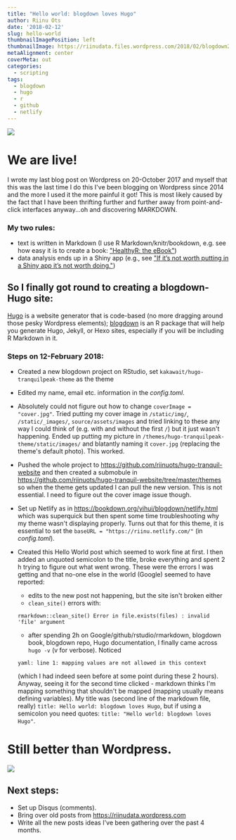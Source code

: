 ```yaml
---
title: "Hello world: blogdown loves Hugo"
author: Riinu Ots
date: '2018-02-12'
slug: hello-world
thumbnailImagePosition: left
thumbnailImage: https://riinudata.files.wordpress.com/2018/02/blogdown2.png
metaAlignment: center
coverMeta: out
categories:
  - scripting
tags:
  - blogdown
  - hugo
  - r
  - github
  - netlify
---
```



![](https://riinudata.files.wordpress.com/2018/02/blogdown_hugo.png?w=736)

# We are live!

I wrote my last blog post on Wordpress on 20-October 2017 and myself that this was the last time I do this I've been blogging on Wordpress since 2014 and the more I used it the more painful it got! This is most likely caused by the fact that I have been thrifting further and further away from point-and-click interfaces anyway...oh and discovering MARKDOWN.


### My two rules:

* text is written in Markdown (I use R Markdown/knitr/bookdown, e.g. see how easy it is to create a book: ["HealthyR: the eBook"](https://surgicalinformatics.github.io/healthyr_book/))
* data analysis ends up in a Shiny app (e.g., see ["If it’s not worth putting in a Shiny app it’s not worth doing."](https://riinu.me/2017/10/20/your-first-shiny-app/))


## So I finally got round to creating a blogdown-Hugo site:


[Hugo](https://gohugo.io/) is a website generator that is code-based (no more dragging around those pesky Wordpress elements); [blogdown](https://bookdown.org/yihui/blogdown/) is an R package that will help you generate Hugo, Jekyll, or Hexo sites, especially if you will be including R Markdown in it.

### Steps on 12-February 2018: 

* Created a new blogdown project on RStudio, set `kakawait/hugo-tranquilpeak-theme` as the theme
* Edited my name, email etc. information in the *config.toml*.
* Absolutely could not figure out how to change `coverImage = "cover.jpg"`. Tried putting my cover image in `/static/img/`, `/static/_images/`, `source/assets/images` and tried linking to these any way I could think of (e.g. with and without the first `/`) but it just wasn't happening. Ended up putting my picture in `/themes/hugo-tranquilpeak-theme/static/images/` and blatantly naming it `cover.jpg` (replacing the theme's default photo). This worked.
* Pushed the whole project to https://github.com/riinuots/hugo-tranquil-website and then created a submobule in https://github.com/riinuots/hugo-tranquil-website/tree/master/themes so when the theme gets updated I can pull the new version. This is not essential. I need to figure out the cover image issue though.
* Set up Netlify as in https://bookdown.org/yihui/blogdown/netlify.html which was superquick but then spent some time troubleshooting why my theme wasn't displaying properly. Turns out that for this theme, it is essential to set the `baseURL = "https://riinu.netlify.com/"` (in *config.toml*). 
* Created this Hello World post which seemed to work fine at first. I then added an unquoted semicolon to the title, broke everything and spent 2 h trying to figure out what went wrong. These were the errors I was getting and that no-one else in the world (Google) seemed to have reported:
   - edits to the new post not happening, but the site isn't broken either
   - `clean_site()` errors with: 
   
   ```rmarkdown::clean_site() Error in file.exists(files) : invalid 'file' argument```
   
   -  after spending 2h on Google/github/rstudio/rmarkdown, blogdown book, blogdown repo, Hugo documentation, I finally came across `hugo -v` (v for verbose). Noticed 
   
   ````yaml: line 1: mapping values are not allowed in this context````
   
   (which I had indeed seen before at some point during these 2 hours). Anyway, seeing it for the second time clicked - markdown thinks I'm mapping something that shouldn't be mapped (mapping usually means defining variables). My title was (second line of the markdown file, really) `title: Hello world: blogdown loves Hugo`, but if using a semicolon you need quotes: `title: "Hello world: blogdown loves Hugo"`.

# Still better than Wordpress.

![](https://riinudata.files.wordpress.com/2018/02/pandas.gif)

## Next steps:

* Set up Disqus (comments).
* Bring over old posts from https://riinudata.wordpress.com
* Write all the new posts ideas I've been gathering over the past 4 months.



